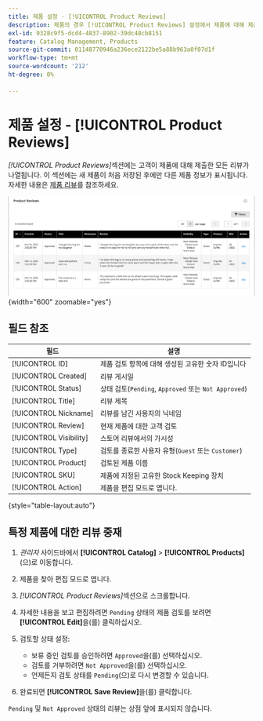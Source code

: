 ```yaml
---
title: 제품 설정 - [!UICONTROL Product Reviews]
description: 제품의 경우 [!UICONTROL Product Reviews] 설정에서 제품에 대해 제출된 리뷰에 액세스하고 보류 중인 리뷰의 상태를 편집합니다.
exl-id: 9328c9f5-dcd4-4837-8902-39dc48cb8151
feature: Catalog Management, Products
source-git-commit: 01148770946a236ece2122be5a88b963a0f07d1f
workflow-type: tm+mt
source-wordcount: '212'
ht-degree: 0%

---
```


# 제품 설정 - [!UICONTROL Product Reviews]

_[!UICONTROL Product Reviews]_&#x200B;섹션에는 고객이 제품에 대해 제출한 모든 리뷰가 나열됩니다. 이 섹션에는 새 제품이 처음 저장된 후에만 다른 제품 정보가 표시됩니다. 자세한 내용은 [제품 리뷰](../merchandising-promotions/product-reviews.md)를 참조하세요.

![제품 리뷰](./assets/product-review.png){width="600" zoomable="yes"}

## 필드 참조

| 필드 | 설명 |
|--- |--- |
| [!UICONTROL ID] | 제품 검토 항목에 대해 생성된 고유한 숫자 ID입니다 |
| [!UICONTROL Created] | 리뷰 게시일 |
| [!UICONTROL Status] | 상태 검토(`Pending`, `Approved` 또는 `Not Approved`) |
| [!UICONTROL Title] | 리뷰 제목 |
| [!UICONTROL Nickname] | 리뷰를 남긴 사용자의 닉네임 |
| [!UICONTROL Review] | 현재 제품에 대한 고객 검토 |
| [!UICONTROL Visibility] | 스토어 리뷰에서의 가시성 |
| [!UICONTROL Type] | 검토를 종료한 사용자 유형(`Guest` 또는 `Customer`) |
| [!UICONTROL Product] | 검토된 제품 이름 |
| [!UICONTROL SKU] | 제품에 지정된 고유한 Stock Keeping 장치 |
| [!UICONTROL Action] | 제품을 편집 모드로 엽니다. |

{style="table-layout:auto"}

## 특정 제품에 대한 리뷰 중재

1. _관리자_ 사이드바에서 **[!UICONTROL Catalog]** > **[!UICONTROL Products]**(으)로 이동합니다.

1. 제품을 찾아 편집 모드로 엽니다.

1. _[!UICONTROL Product Reviews]_&#x200B;섹션으로 스크롤합니다.

1. 자세한 내용을 보고 편집하려면 `Pending` 상태의 제품 검토를 보려면 **[!UICONTROL Edit]**&#x200B;을(를) 클릭하십시오.

1. 검토할 상태 설정:

   - 보류 중인 검토를 승인하려면 `Approved`을(를) 선택하십시오.
   - 검토를 거부하려면 `Not Approved`을(를) 선택하십시오.
   - 언제든지 검토 상태를 `Pending`(으)로 다시 변경할 수 있습니다.

1. 완료되면 **[!UICONTROL Save Review]**&#x200B;을(를) 클릭합니다.

`Pending` 및 `Not Approved` 상태의 리뷰는 상점 앞에 표시되지 않습니다.
